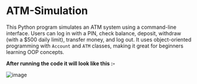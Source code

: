 # ATM-Simulation
 This Python program simulates an ATM system using a command-line interface. Users can log in with a PIN, check balance, deposit, withdraw (with a \$500 daily limit), transfer money, and log out. It uses object-oriented programming with `Account` and `ATM` classes, making it great for beginners learning OOP concepts.

**After running the code it will look like this :-**

![image](https://github.com/user-attachments/assets/ab22e59d-4e1f-444d-b18f-c10daf29247d)
